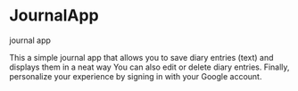 # JournalApp
journal app

This a simple journal app that allows you to save diary entries (text) and displays them in a neat way
You can also edit or delete diary entries.
Finally, personalize your experience by signing in with your Google account.
